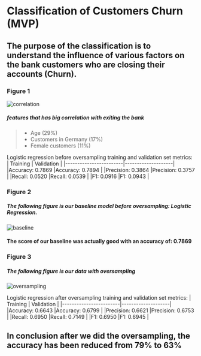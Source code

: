 # Classification of Customers Churn (MVP)
## The purpose of the classification is to understand the influence of various factors on the bank customers who are closing their accounts (Churn).


### Figure 1
![correlation](https://user-images.githubusercontent.com/93079224/146169594-d7af72af-4501-48e2-b707-04cafbb5832a.png)
##### features that has big correlation with exiting the bank
> - Age (29%)
> - Customers in Germany (17%)
> - Female customers (11%)


Logistic regression before oversampling training and validation set metrics: 
|       Training         |    Validation      |
|------------------------|--------------------|
|Accuracy: 0.7869        |Accuracy: 0.7894    |
|Precision: 0.3864       |Precision: 0.3757   |
|Recall: 0.0520          |Recall: 0.0539      |
|F1: 0.0916              |F1: 0.0943          |


### Figure 2
##### The following figure is our baseline model before oversampling: Logistic Regression.
![baseline](https://user-images.githubusercontent.com/93079224/146169511-250b9a02-5f0a-41fb-b48f-0ec0faf1e6d3.png)

#### The score of our baseline was actually good with an accuracy of: 0.7869

### Figure 3
##### The following figure is our data with oversampling
![oversampling](https://user-images.githubusercontent.com/93079224/146174338-20089757-0ded-4b50-bc48-50806eb1171e.png)

Logistic regression after oversampling training and validation set metrics: 
|       Training         |    Validation      |
|------------------------|--------------------|
|Accuracy: 0.6643        |Accuracy: 0.6799    |
|Precision: 0.6621       |Precision: 0.6753   |
|Recall: 0.6950          |Recall: 0.7149      |
|F1: 0.6950              |F1: 0.6945          |

## In conclusion after we did the oversampling, the accuracy has been reduced from 79% to 63%




